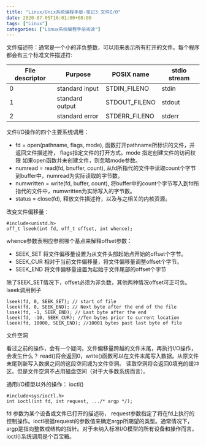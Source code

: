 ```yaml
---
title: "Linux/Unix系统编程手册-笔记3.文件I/O"
date: 2020-07-05T16:01:00+08:00
tags: ["Linux"]
categories: ["Linux系统编程手册阅读"]
---
```


文件描述符：通常是一个小的非负整数，可以用来表示所有打开的文件。每个程序都会有三个标准文件描述符:

|File descriptor|Purpose|POSIX name|stdio stream|
|---------------|-------|-----------|------------|
|0|standard input|STDIN_FILENO|stdin|
|1|standard output|STDOUT_FILENO|stdout|
|2|standard error|STDERR_FILENO|stderr|

文件I/O操作的四个主要系统调用：

- fd = open(pathname, flags, mode), 函数打开pathname所标识的文件，并返回文件描述符， flags指定文件的打开方式。mode 指定创建文件的访问权限
如果open函数并未创建文件，则忽略mode参数。
- numread = read(fd, bnuffer, count), 从fd所指代的文件中读取count个字节到buffer中，numread为实际读取的字节数。
- numwritten = write(fd, buffer, count), 将buffer中的count个字节写入到fd所指代的文件中，numwritten为实际写入的字节数。
- status = close(fd), 释放文件描述符，以及与之相关的内核资源。


改变文件偏移量：

```
#include<unistd.h>
off_t lseek(int fd, off_t offset, int whence);
```

whence参数表明应参照哪个基点来解释offset参数：
- SEEK_SET 将文件偏移量设置为从文件头部起始点开始的offset个字节。
- SEEK_CUR 相对于当前文件偏移量，将文件偏移量调整offset个字节。
- SEEK_END 将文件偏移量设置为起始于文件尾部的offset个字节

除了SEEK_SET情况下，offset必须为非负数，其他两种情况offset可正可负。 
lseek调用例子
```
lseek(fd, 0, SEEK_SET); // start of file
lseek(fd, 0, SEEK_END); // Next byte after the end of the file
lssek(fd, -1, SEEK_END); // Last byte after the end
lseek(fd, -10, SEEK_CUR); //Ten bytes prior to current location
lseek(fd, 10000, SEEK_END); //10001 bytes past last byte of file
```

文件空洞 

看过之前的操作，会有一个疑问，文件偏移量跨越的文件末尾，再执行I/O操作，会发生什么？
read()将会返回0，write()函数可以在文件末尾写入数据。从原文件末尾到新写入数据之间的这段空间城为文件空洞。
读取空洞将会返回0填充的缓冲区。但是文件空洞不占用磁盘空间（对于大多数系统而言）。


通用I/O模型以外的操作： ioctl()

```
#include<sys/ioctl.h>
int ioctl(int fd, int request, .../* argp */);

```

fd 参数为某个设备或文件已打开的描述符， request参数指定了将在fd上执行的控制操作。ioctl根据request的参数值来确定argp所期望的类型。通常情况下，argp是指向整数或结构的指针。对于未纳入标准I/O模型的所有设备和操作而言，ioctl()系统调用是个百宝箱。